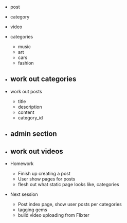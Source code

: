 - post
- category
- video

- categories
  - music
  - art
  - cars
  - fashion

- work out categories
  -

- work out posts
  - title
  - description
  - content
  - category_id

- admin section
  -

- work out videos
  -


- Homework
  - Finish up creating a post
  - User show pages for posts
  - flesh out what static page looks like, categories

- Next session
  - Post index page, show user posts per categories
  - tagging gems
  - build video uploading from Flixter
